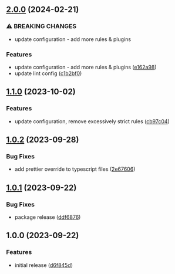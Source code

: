 ## [2.0.0](https://github.com/abelflopes/eslint-config-tsr-pro/compare/v1.1.0...v2.0.0) (2024-02-21)


### ⚠ BREAKING CHANGES

* update configuration - add more rules & plugins

### Features

* update configuration - add more rules & plugins ([e162a98](https://github.com/abelflopes/eslint-config-tsr-pro/commit/e162a98a06de76bf6737ef3181f024fa1300aeec))
* update lint config ([c1b2bf0](https://github.com/abelflopes/eslint-config-tsr-pro/commit/c1b2bf0e542f21a1718fe549db125949a3dc0f01))

## [1.1.0](https://github.com/abelflopes/eslint-config-tsr-pro/compare/v1.0.2...v1.1.0) (2023-10-02)


### Features

* update configuration, remove excessively strict rules ([cb97c04](https://github.com/abelflopes/eslint-config-tsr-pro/commit/cb97c04822c54db7b5217198d553ad9c91776ed6))

## [1.0.2](https://github.com/abelflopes/eslint-config-tsr-pro/compare/v1.0.1...v1.0.2) (2023-09-28)


### Bug Fixes

* add prettier override to typescript files ([2e67606](https://github.com/abelflopes/eslint-config-tsr-pro/commit/2e67606be16879a0be029f5c1d0b56eaa7b1b9f9))

## [1.0.1](https://github.com/abelflopes/eslint-config-tsr-pro/compare/v1.0.0...v1.0.1) (2023-09-22)


### Bug Fixes

* package release ([ddf6876](https://github.com/abelflopes/eslint-config-tsr-pro/commit/ddf6876246228bbf9571e703f9c3da2d1a5c4c88))

## 1.0.0 (2023-09-22)


### Features

* initial release ([d6f845d](https://github.com/abelflopes/eslint-config-tsr-pro/commit/d6f845d259d5958090c9697bcd7e54296bcac726))
